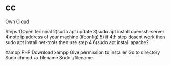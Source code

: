 # cc
Own Cloud

Steps
1)Open terminal
2)sudo apt update
3)sudo apt install openssh-server
4)note ip address of your machine (ifconfig)
5) if 4th step dosent work then sudo apt install net-tools then use step 4
6)sudo apt install apache2


Xampp PHP
Download xampp
Give permission to installer
Go to directory
 Sudo chmod +x filename
Sudo ./filename

